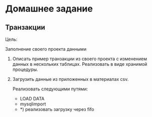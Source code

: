 # Домашнее задание
## Транзакции
Цель:

Заполнение своего проекта данными

1. Описать пример транзакции из своего проекта с изменением данных в нескольких таблицах. Реализовать в виде хранимой процедуры.

2. Загрузить данные из приложенных в материалах csv.

    Реализовать следующими путями:
    - LOAD DATA
    - mysqlimport
    - *) реализовать загрузку через fifo
